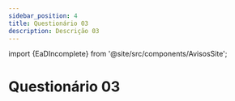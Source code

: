 ```yaml
---
sidebar_position: 4
title: Questionário 03
description: Descrição 03
---
```


import {EaDIncomplete} from '@site/src/components/AvisosSite';

# Questionário 03

<EaDIncomplete />